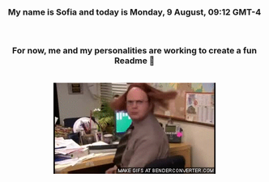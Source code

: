 


<div align="center">
<h3 >My name is Sofia and today is Monday, 9 August, 09:12 GMT-4</h3><br>
<h3 >For now, me and my personalities are working to create a fun Readme 👋
</h3><br>
<img src='img/dwight.gif' alt='working...'/>
</div>
